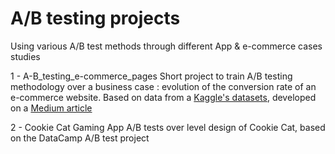 # A/B testing projects

Using various A/B test methods through different App & e-commerce cases studies

1 - A-B_testing_e-commerce_pages
Short project to train A/B testing methodology over a business case : evolution of the conversion rate of an e-commerce website.
Based on data from a [Kaggle's datasets](https://www.kaggle.com/zhangluyuan/ab-testing?select=ab_data.csv), developed on a [Medium article](https://medium.com/@RenatoFillinich/ab-testing-with-python-e5964dd66143)

2 - Cookie Cat Gaming App
A/B tests over level design of Cookie Cat, based on the DataCamp A/B test project
